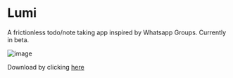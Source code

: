 # Lumi     

A frictionless todo/note taking app inspired by Whatsapp Groups. Currently in beta.     

![image](https://github.com/user-attachments/assets/10f52d05-b266-4ccd-a684-9ecd287aa086)


Download by clicking [here](https://drive.google.com/file/d/1ZVRtt1h642Y1j0fc7b-QdhcUXvcLSjhX/view?usp=drive_link)
